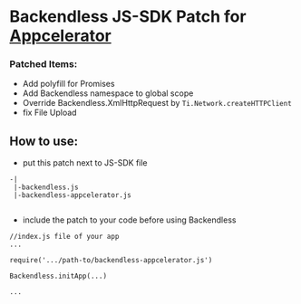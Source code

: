 # Backendless JS-SDK Patch for [Appcelerator](http://www.appcelerator.com/)

### Patched Items:

- Add polyfill for Promises
- Add Backendless namespace to global scope
- Override Backendless.XmlHttpRequest by `Ti.Network.createHTTPClient`
- fix File Upload


## How to use:

- put this patch next to JS-SDK file
````
-|
 |-backendless.js
 |-backendless-appcelerator.js
 
````

- include the patch to your code before using Backendless
````
//index.js file of your app
...

require('.../path-to/backendless-appcelerator.js')

Backendless.initApp(...)

...
````
 
